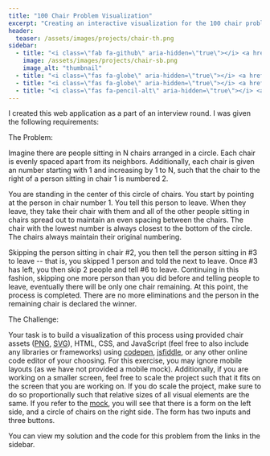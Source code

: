 ```yaml
---
title: "100 Chair Problem Visualization"
excerpt: "Creating an interactive visualization for the 100 chair problem."
header:
  teaser: /assets/images/projects/chair-th.png
sidebar:
  - title: "<i class=\"fab fa-github\" aria-hidden=\"true\"></i> <a href=\"https://github.com/yashketkar/chair\">GitHub Repo</a>"
    image: /assets/images/projects/chair-sb.png
    image_alt: "thumbnail"
  - title: "<i class=\"fas fa-globe\" aria-hidden=\"true\"></i> <a href=\"https://blooming-shelf-17126.herokuapp.com/\">Requirements</a>"
  - title: "<i class=\"fas fa-globe\" aria-hidden=\"true\"></i> <a href=\"https://blooming-shelf-17126.herokuapp.com/\">Visit Website</a>"
  - title: "<i class=\"fas fa-pencil-alt\" aria-hidden=\"true\"></i> <a href=\"https://codepen.io/yashketkar/pen/pWBBrz\">View CodePen</a>"
---
```

I created this web application as a part of an interview round. I was given the following requirements:

The Problem:

Imagine there are people sitting in N chairs arranged in a circle. Each chair is evenly spaced apart from its neighbors. Additionally, each chair is given an number starting with 1 and increasing by 1 to N, such that the chair to the right of a person sitting in chair 1 is numbered 2.

You are standing in the center of this circle of chairs. You start by pointing at the person in chair number 1. You tell this person to leave. When they leave, they take their chair with them and all of the other people sitting in chairs spread out to maintain an even spacing between the chairs. The chair with the lowest number is always closest to the bottom of the circle. The chairs always maintain their original numbering.

Skipping the person sitting in chair #2, you then tell the person sitting in #3 to leave -- that is, you skipped 1 person and told the next to leave. Once #3 has left, you then skip 2 people and tell #6 to leave. Continuing in this fashion, skipping one more person than you did before and telling people to leave, eventually there will be only one chair remaining. At this point, the process is completed. There are no more eliminations and the person in the remaining chair is declared the winner.

The Challenge:

Your task is to build a visualization of this process using provided chair assets ([PNG](https://media1.popsugar-assets.com/static/imgs/interview/chair.png), [SVG](https://media1.popsugar-assets.com/static/imgs/interview/chair.svg)), HTML, CSS, and JavaScript (feel free to also include any libraries or frameworks) using [codepen](https://codepen.io), [jsfiddle](https://jsfiddle.net), or any other online code editor of your choosing. For this exercise, you may ignore mobile layouts (as we have not provided a mobile mock). Additionally, if you are working on a smaller screen, feel free to scale the project such that it fits on the screen that you are working on. If you do scale the project, make sure to do so proportionally such that relative sizes of all visual elements are the same. If you refer to the [mock](https://media1.popsugar-assets.com/static/imgs/interview/100_Chair_Problem.png), you will see that there is a form on the left side, and a circle of chairs on the right side. The form has two inputs and three buttons. 

You can view my solution and the code for this problem from the links in the sidebar.

